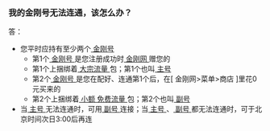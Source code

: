 ### 我的金刚号无法连通，该怎么办？

答：
- 您平时应持有至少两个[ 金刚号 ](https://a2zitpro.github.io/web/金刚号)
  - 第1个[ 金刚号 ](https://a2zitpro.github.io/web/金刚号)是您注册成功时[ 金刚网 ](https://a2zitpro.github.io/web/金刚中文网)赠您的
  - 第1个上捆绑着[ 大宗流量 ](https://a2zitpro.github.io/web/大宗流量)包；第1个也叫[ 主号 ](https://a2zitpro.github.io/web/主号)
  - 第2个[ 金刚号 ](https://a2zitpro.github.io/web/金刚号)是您在配好、连通第1个后，在[ 金刚网>菜单>商店 ]里花0元买来的
  - 第2个上捆绑着[ 小额 ](https://a2zitpro.github.io/web/小额流量)[ 免费流量 ](https://a2zitpro.github.io/web/免费流量)包；第2个也叫[ 副号 ](https://a2zitpro.github.io/web/副号)
- 当[ 主号 ](https://a2zitpro.github.io/web/主号)无法连通时，可用[ 副号 ](https://a2zitpro.github.io/web/副号)连接；当[ 主号 ](https://a2zitpro.github.io/web/主号)、[ 副号 ](https://a2zitpro.github.io/web/副号)都无法连通时，可于北京时间次日3:00后再连
